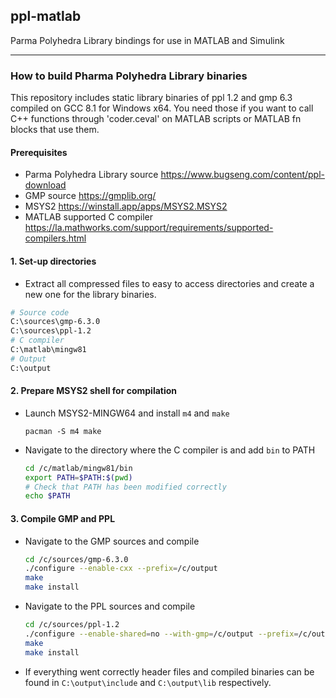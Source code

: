 ## ppl-matlab

Parma Polyhedra Library bindings for use in MATLAB and Simulink

---

### How to build Pharma Polyhedra Library binaries

This repository includes static library binaries of ppl 1.2 and gmp 6.3 compiled on GCC 8.1 for Windows x64. You need those if you want to call C++ functions through 'coder.ceval' on MATLAB scripts or MATLAB fn blocks that use them.

#### Prerequisites

- Parma Polyhedra Library source https://www.bugseng.com/content/ppl-download
- GMP source https://gmplib.org/
- MSYS2 https://winstall.app/apps/MSYS2.MSYS2
- MATLAB supported C compiler https://la.mathworks.com/support/requirements/supported-compilers.html

#### 1. Set-up directories

- Extract all compressed files to easy to access directories and create a new one for the library binaries.
```bash
# Source code
C:\sources\gmp-6.3.0
C:\sources\ppl-1.2
# C compiler
C:\matlab\mingw81
# Output
C:\output
```

#### 2. Prepare MSYS2 shell for compilation

- Launch MSYS2-MINGW64 and install `m4` and `make`

    ``pacman -S m4 make``

- Navigate to the directory where the C compiler is and add `bin` to PATH

    ```bash
    cd /c/matlab/mingw81/bin
    export PATH=$PATH:$(pwd)
    # Check that PATH has been modified correctly
    echo $PATH
    ```

#### 3. Compile GMP and PPL

- Navigate to the GMP sources and compile

    ```bash
    cd /c/sources/gmp-6.3.0
    ./configure --enable-cxx --prefix=/c/output
    make
    make install
    ```

- Navigate to the PPL sources and compile

    ```bash
    cd /c/sources/ppl-1.2
    ./configure --enable-shared=no --with-gmp=/c/output --prefix=/c/output
    make
    make install
    ```

- If everything went correctly header files and compiled binaries can be found in `C:\output\include` and `C:\output\lib` respectively.